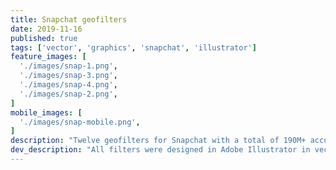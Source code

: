 ```yaml
---
title: Snapchat geofilters
date: 2019-11-16
published: true
tags: ['vector', 'graphics', 'snapchat', 'illustrator']
feature_images: [
  './images/snap-1.png',
  './images/snap-3.png',
  './images/snap-4.png',
  './images/snap-2.png',
]
mobile_images: [
  './images/snap-mobile.png',
]
description: "Twelve geofilters for Snapchat with a total of 190M+ accumulated views. Filters include unique designs for some larger Swedish cities such as Stockholm, Gothenburg & Linköping, all filters uniquely designed with the geographic location in mind."
dev_description: "All filters were designed in Adobe Illustrator in vector format, all designs are original."
---
```

